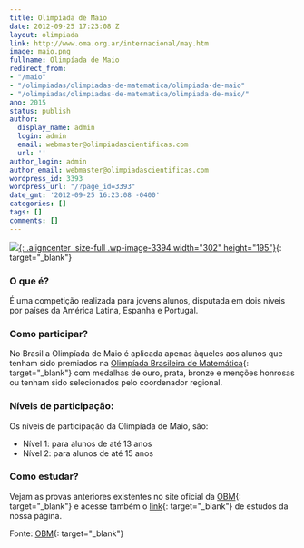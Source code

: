 ```yaml
---
title: Olimpíada de Maio
date: 2012-09-25 17:23:08 Z
layout: olimpiada
link: http://www.oma.org.ar/internacional/may.htm
image: maio.png
fullname: Olimpíada de Maio
redirect_from:
- "/maio"
- "/olimpiadas/olimpiadas-de-matematica/olimpiada-de-maio"
- "/olimpiadas/olimpiadas-de-matematica/olimpiada-de-maio/"
ano: 2015
status: publish
author:
  display_name: admin
  login: admin
  email: webmaster@olimpiadascientificas.com
  url: ''
author_login: admin
author_email: webmaster@olimpiadascientificas.com
wordpress_id: 3393
wordpress_url: "/?page_id=3393"
date_gmt: '2012-09-25 16:23:08 -0400'
categories: []
tags: []
comments: []
---
```


[![](/wp-content/uploads/2012/09/maio.png){: .aligncenter .size-full .wp-image-3394 width="302" height="195"}][1]{: target="_blank"}

### O que é?

É uma competição realizada para jovens alunos, disputada em dois níveis por países da América Latina, Espanha e Portugal.


### Como participar?

No Brasil a Olimpíada de Maio é aplicada apenas àqueles aos alunos que tenham sido premiados na [Olimpíada Brasileira de Matemática][2]{: target="_blank"} com medalhas de ouro, prata, bronze e menções honrosas ou tenham
sido selecionados pelo coordenador regional.


### Níveis de participação:

Os níveis de participação da Olimpíada de Maio, são:


* Nível 1: para alunos de até 13 anos
* Nível 2: para alunos de até 15 anos
  




### Como estudar?

Vejam as provas anteriores existentes no site oficial da [OBM][3]{: target="_blank"} e acesse também o [link][4]{: target="_blank"} de estudos da nossa página.


Fonte: [OBM][5]{: target="_blank"}

  
 



[1]: http://www.oma.org.ar/internacional/may.htm "Olimpíadas de Maio"
[2]: /olimpiadas/olimpiadas-de-matematica/obm/ "Olimpíada Brasileira de Matemática"
[3]: http://www.obm.org.br/opencms/como_se_preparar/provas/provas_maio.html "Olimpíada Brasileira de Matemática"
[4]: /estudo/matematica/ "Estudo de Matemática"
[5]: http://www.obm.org.br/opencms/competicoes/internacionais/olimp_maio.html "Olimpíadas de Maio"
